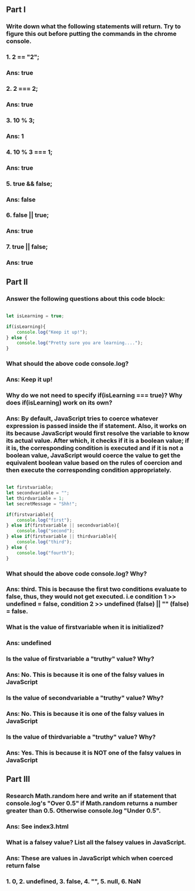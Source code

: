 ## Part I
### Write down what the following statements will return. Try to figure this out before putting the commands in the chrome console.

### 1. 2 == "2";
### Ans: true

### 2. 2 === 2;
### Ans: true

### 3. 10 % 3;
### Ans: 1

### 4. 10 % 3 === 1;
### Ans: true

### 5. true && false;
### Ans: false

### 6. false || true;
### Ans: true

### 7. true || false;
### Ans: true

## Part II
### Answer the following questions about this code block:

```javascript

let isLearning = true;

if(isLearning){
    console.log("Keep it up!");
} else {
    console.log("Pretty sure you are learning....");
}

```
### What should the above code console.log?
### Ans: Keep it up!

### Why do we not need to specify if(isLearning === true)? Why does if(isLearning) work on its own?
### Ans: By default, JavaScript tries to coerce whatever expression is passed inside the if statement. Also, it works on its because JavaScript would first resolve the variable to know its actual value. After which, it checks if it is a boolean value; if it is, the corresponding condition is executed and if it is not a boolean value, JavaScript would coerce the value to get the equivalent boolean value based on the rules of coercion and then execute the corresponding condition appropriately.

```javascript

let firstvariable;
let secondvariable = "";
let thirdvariable = 1;
let secretMessage = "Shh!";

if(firstvariable){
    console.log("first");
} else if(firstvariable || secondvariable){
    console.log("second");
} else if(firstvariable || thirdvariable){
    console.log("third");
} else {
    console.log("fourth");
}
```

### What should the above code console.log? Why?
### Ans: third. This is because the first two conditions evaluate to false, thus, they would not get executed. i.e condition 1 >> undefined = false, condition 2 >> undefined (false) || "" (false) = false.

### What is the value of firstvariable when it is initialized?
### Ans: undefined

### Is the value of firstvariable a "truthy" value? Why?
### Ans: No. This is because it is one of the falsy values in JavaScript

### Is the value of secondvariable a "truthy" value? Why?
### Ans: No. This is because it is one of the falsy values in JavaScript

### Is the value of thirdvariable a "truthy" value? Why?
### Ans: Yes. This is because it is NOT one of the falsy values in JavaScript

## Part III
### Research Math.random here and write an if statement that console.log's "Over 0.5" if Math.random returns a number greater than 0.5. Otherwise console.log "Under 0.5".
### Ans: See index3.html

### What is a falsey value? List all the falsey values in JavaScript.
### Ans: These are values in JavaScript which when coerced return false
### 1. 0, 2. undefined, 3. false, 4. "", 5. null, 6. NaN